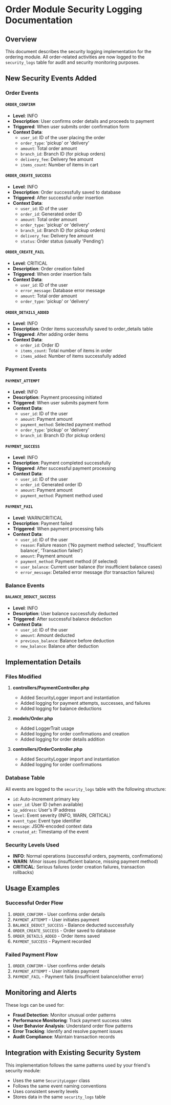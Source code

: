 # Order Module Security Logging Documentation

## Overview
This document describes the security logging implementation for the ordering module. All order-related activities are now logged to the `security_logs` table for audit and security monitoring purposes.

## New Security Events Added

### Order Events

#### `ORDER_CONFIRM`
- **Level**: INFO
- **Description**: User confirms order details and proceeds to payment
- **Triggered**: When user submits order confirmation form
- **Context Data**:
  - `user_id`: ID of the user placing the order
  - `order_type`: 'pickup' or 'delivery'
  - `amount`: Total order amount
  - `branch_id`: Branch ID (for pickup orders)
  - `delivery_fee`: Delivery fee amount
  - `items_count`: Number of items in cart

#### `ORDER_CREATE_SUCCESS`
- **Level**: INFO
- **Description**: Order successfully saved to database
- **Triggered**: After successful order insertion
- **Context Data**:
  - `user_id`: ID of the user
  - `order_id`: Generated order ID
  - `amount`: Total order amount
  - `order_type`: 'pickup' or 'delivery'
  - `branch_id`: Branch ID (for pickup orders)
  - `delivery_fee`: Delivery fee amount
  - `status`: Order status (usually 'Pending')

#### `ORDER_CREATE_FAIL`
- **Level**: CRITICAL
- **Description**: Order creation failed
- **Triggered**: When order insertion fails
- **Context Data**:
  - `user_id`: ID of the user
  - `error_message`: Database error message
  - `amount`: Total order amount
  - `order_type`: 'pickup' or 'delivery'

#### `ORDER_DETAILS_ADDED`
- **Level**: INFO
- **Description**: Order items successfully saved to order_details table
- **Triggered**: After adding order items
- **Context Data**:
  - `order_id`: Order ID
  - `items_count`: Total number of items in order
  - `items_added`: Number of items successfully added

### Payment Events

#### `PAYMENT_ATTEMPT`
- **Level**: INFO
- **Description**: Payment processing initiated
- **Triggered**: When user submits payment form
- **Context Data**:
  - `user_id`: ID of the user
  - `amount`: Payment amount
  - `payment_method`: Selected payment method
  - `order_type`: 'pickup' or 'delivery'
  - `branch_id`: Branch ID (for pickup orders)

#### `PAYMENT_SUCCESS`
- **Level**: INFO
- **Description**: Payment completed successfully
- **Triggered**: After successful payment processing
- **Context Data**:
  - `user_id`: ID of the user
  - `order_id`: Generated order ID
  - `amount`: Payment amount
  - `payment_method`: Payment method used

#### `PAYMENT_FAIL`
- **Level**: WARN/CRITICAL
- **Description**: Payment failed
- **Triggered**: When payment processing fails
- **Context Data**:
  - `user_id`: ID of the user
  - `reason`: Failure reason ('No payment method selected', 'Insufficient balance', 'Transaction failed')
  - `amount`: Payment amount
  - `payment_method`: Payment method (if selected)
  - `user_balance`: Current user balance (for insufficient balance cases)
  - `error_message`: Detailed error message (for transaction failures)

### Balance Events

#### `BALANCE_DEDUCT_SUCCESS`
- **Level**: INFO
- **Description**: User balance successfully deducted
- **Triggered**: After successful balance deduction
- **Context Data**:
  - `user_id`: ID of the user
  - `amount`: Amount deducted
  - `previous_balance`: Balance before deduction
  - `new_balance`: Balance after deduction

## Implementation Details

### Files Modified

1. **controllers/PaymentController.php**
   - Added SecurityLogger import and instantiation
   - Added logging for payment attempts, successes, and failures
   - Added logging for balance deductions

2. **models/Order.php**
   - Added LoggerTrait usage
   - Added logging for order confirmations and creation
   - Added logging for order details addition

3. **controllers/OrderController.php**
   - Added SecurityLogger import and instantiation
   - Added logging for order confirmations

### Database Table
All events are logged to the `security_logs` table with the following structure:
- `id`: Auto-increment primary key
- `user_id`: User ID (when available)
- `ip_address`: User's IP address
- `level`: Event severity (INFO, WARN, CRITICAL)
- `event_type`: Event type identifier
- `message`: JSON-encoded context data
- `created_at`: Timestamp of the event

### Security Levels Used

- **INFO**: Normal operations (successful orders, payments, confirmations)
- **WARN**: Minor issues (insufficient balance, missing payment method)
- **CRITICAL**: Serious failures (order creation failures, transaction rollbacks)

## Usage Examples

### Successful Order Flow
1. `ORDER_CONFIRM` - User confirms order details
2. `PAYMENT_ATTEMPT` - User initiates payment
3. `BALANCE_DEDUCT_SUCCESS` - Balance deducted successfully
4. `ORDER_CREATE_SUCCESS` - Order saved to database
5. `ORDER_DETAILS_ADDED` - Order items saved
6. `PAYMENT_SUCCESS` - Payment recorded

### Failed Payment Flow
1. `ORDER_CONFIRM` - User confirms order details
2. `PAYMENT_ATTEMPT` - User initiates payment
3. `PAYMENT_FAIL` - Payment fails (insufficient balance/other error)

## Monitoring and Alerts

These logs can be used for:
- **Fraud Detection**: Monitor unusual order patterns
- **Performance Monitoring**: Track payment success rates
- **User Behavior Analysis**: Understand order flow patterns
- **Error Tracking**: Identify and resolve payment issues
- **Audit Compliance**: Maintain transaction records

## Integration with Existing Security System

This implementation follows the same patterns used by your friend's security module:
- Uses the same `SecurityLogger` class
- Follows the same event naming conventions
- Uses consistent severity levels
- Stores data in the same `security_logs` table